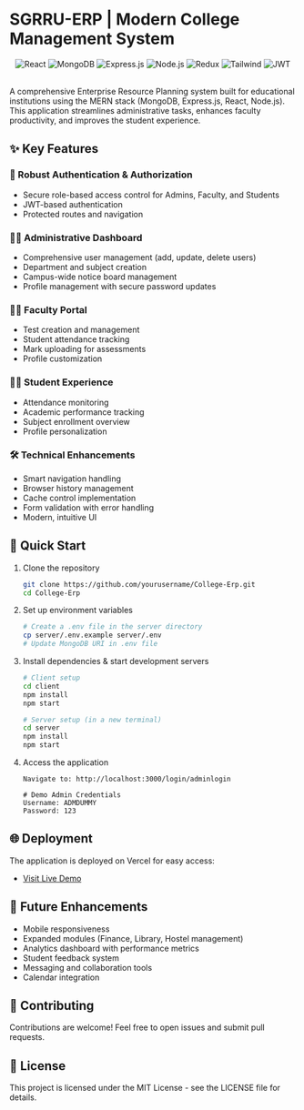 # SGRRU-ERP | Modern College Management System

<div align="center">
  <img src="https://img.shields.io/badge/React-20232A?style=for-the-badge&logo=react&logoColor=61DAFB" alt="React" />
  <img src="https://img.shields.io/badge/MongoDB-4EA94B?style=for-the-badge&logo=mongodb&logoColor=white" alt="MongoDB" />
  <img src="https://img.shields.io/badge/Express-000000?style=for-the-badge&logo=express&logoColor=white" alt="Express.js" />
  <img src="https://img.shields.io/badge/Node.js-339933?style=for-the-badge&logo=nodedotjs&logoColor=white" alt="Node.js" />
  <img src="https://img.shields.io/badge/Redux-593D88?style=for-the-badge&logo=redux&logoColor=white" alt="Redux" />
  <img src="https://img.shields.io/badge/Tailwind_CSS-38B2AC?style=for-the-badge&logo=tailwind-css&logoColor=white" alt="Tailwind" />
  <img src="https://img.shields.io/badge/JWT-000000?style=for-the-badge&logo=JSON%20web%20tokens&logoColor=white" alt="JWT" />
</div>

<br />

A comprehensive Enterprise Resource Planning system built for educational institutions using the MERN stack (MongoDB, Express.js, React, Node.js). This application streamlines administrative tasks, enhances faculty productivity, and improves the student experience.

## ✨ Key Features

### 🔐 Robust Authentication & Authorization
- Secure role-based access control for Admins, Faculty, and Students
- JWT-based authentication
- Protected routes and navigation

### 👨‍💼 Administrative Dashboard
- Comprehensive user management (add, update, delete users)
- Department and subject creation
- Campus-wide notice board management
- Profile management with secure password updates

### 👩‍🏫 Faculty Portal
- Test creation and management
- Student attendance tracking
- Mark uploading for assessments
- Profile customization

### 👨‍🎓 Student Experience
- Attendance monitoring
- Academic performance tracking
- Subject enrollment overview
- Profile personalization

### 🛠️ Technical Enhancements
- Smart navigation handling
- Browser history management
- Cache control implementation
- Form validation with error handling
- Modern, intuitive UI

## 🚀 Quick Start

1. Clone the repository
   ```bash
   git clone https://github.com/yourusername/College-Erp.git
   cd College-Erp
   ```

2. Set up environment variables
   ```bash
   # Create a .env file in the server directory
   cp server/.env.example server/.env
   # Update MongoDB URI in .env file
   ```

3. Install dependencies & start development servers
   ```bash
   # Client setup
   cd client
   npm install
   npm start
   
   # Server setup (in a new terminal)
   cd server
   npm install
   npm start
   ```

4. Access the application
   ```
   Navigate to: http://localhost:3000/login/adminlogin
   
   # Demo Admin Credentials
   Username: ADMDUMMY
   Password: 123
   ```

## 🌐 Deployment

The application is deployed on Vercel for easy access:
- [Visit Live Demo](https://sgrru-erp.vercel.app)

## 🔮 Future Enhancements

- Mobile responsiveness
- Expanded modules (Finance, Library, Hostel management)
- Analytics dashboard with performance metrics
- Student feedback system
- Messaging and collaboration tools
- Calendar integration

## 🤝 Contributing

Contributions are welcome! Feel free to open issues and submit pull requests.

## 📝 License

This project is licensed under the MIT License - see the LICENSE file for details.
